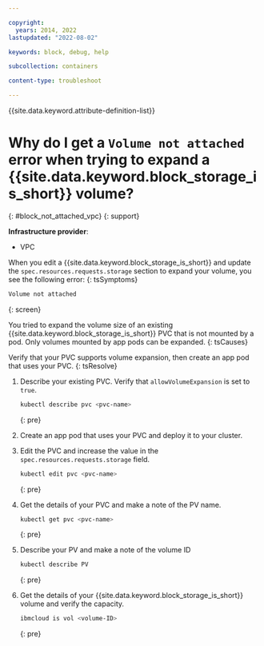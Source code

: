 ```yaml
---

copyright: 
  years: 2014, 2022
lastupdated: "2022-08-02"

keywords: block, debug, help

subcollection: containers

content-type: troubleshoot

---
```


{{site.data.keyword.attribute-definition-list}}



# Why do I get a `Volume not attached` error when trying to expand a {{site.data.keyword.block_storage_is_short}} volume?
{: #block_not_attached_vpc}
{: support}

**Infrastructure provider**:
* VPC


When you edit a {{site.data.keyword.block_storage_is_short}} and update the `spec.resources.requests.storage` section to expand your volume, you see the following error:
{: tsSymptoms}

```sh
Volume not attached
```
{: screen}


You tried to expand the volume size of an existing {{site.data.keyword.block_storage_is_short}} PVC that is not mounted by a pod. Only volumes mounted by app pods can be expanded.
{: tsCauses}


Verify that your PVC supports volume expansion, then create an app pod that uses your PVC.
{: tsResolve}

1. Describe your existing PVC. Verify that `allowVolumeExpansion` is set to `true`.
    ```sh
    kubectl describe pvc <pvc-name>
    ```
    {: pre}

1. Create an app pod that uses your PVC and deploy it to your cluster.

1. Edit the PVC and increase the value in the `spec.resources.requests.storage` field.
    ```sh
    kubectl edit pvc <pvc-name>
    ```
    {: pre}

1. Get the details of your PVC and make a note of the PV name.
    ```sh
    kubectl get pvc <pvc-name>
    ```
    {: pre}

1. Describe your PV and make a note of the volume ID
    ```sh
    kubectl describe PV
    ```
    {: pre}

1. Get the details of your {{site.data.keyword.block_storage_is_short}} volume and verify the capacity.
    ```sh
    ibmcloud is vol <volume-ID>
    ```
    {: pre}







